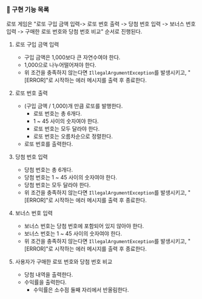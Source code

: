 ### 📜 구현 기능 목록
로또 게임은 "로또 구입 금액 입력-> 로또 번호 출력 -> 당첨 번호 입력 -> 보너스 번호 입력 -> 구매한 로또 번호와 당첨 번호 비교" 순서로 진행된다.

1. 로또 구입 금액 입력
    - 구입 금액은 1,000보다 큰 자연수여야 한다.
    - 1,000으로 나누어떨어져야 한다.
    - 위 조건을 충족하지 않는다면 `IllegalArgumentException`를 발생시키고, "[ERROR]"로 시작하는 에러 메시지를 출력 후 종료한다.

2. 로또 번호 출력
    - (구입 금액 / 1,000)개 만큼 로또를 발행한다.
        - 로또 번호는 총 6개다.
        - 1 ~ 45 사이의 숫자여야 한다.
        - 로또 번호는 모두 달라야 한다.
        - 로또 번호는 오름차순으로 정렬한다.
    - 로또 번호를 출력한다.

3. 당첨 번호 입력
    - 당첨 번호는 총 6개다.
    - 당첨 번호는 1 ~ 45 사이의 숫자여야 한다.
    - 당첨 번호는 모두 달라야 한다.
    - 위 조건을 충족하지 않는다면 `IllegalArgumentException`를 발생시키고, "[ERROR]"로 시작하는 에러 메시지를 출력 후 종료한다.

5. 보너스 번호 입력
    - 보너스 번호는 당첨 번호에 포함되어 있지 않아야 한다.
    - 보너스 번호는 1 ~ 45 사이의 숫자여야 한다.
    - 위 조건을 충족하지 않는다면 `IllegalArgumentException`를 발생시키고, "[ERROR]"로 시작하는 에러 메시지를 출력 후 종료한다.

6. 사용자가 구매한 로또 번호와 당첨 번호 비교
    - 당첨 내역을 출력한다.
    - 수익률을 출력한다.
        - 수익률은 소수점 둘째 자리에서 반올림한다.
